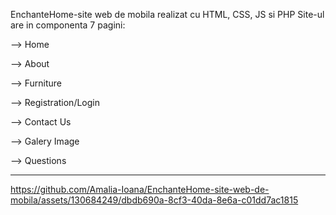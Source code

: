 EnchanteHome-site web de mobila realizat cu HTML, CSS, JS si PHP
Site-ul are in componenta 7 pagini:

  --> Home
  
  --> About
  
  --> Furniture
  
  --> Registration/Login
  
  --> Contact Us
  
  --> Galery Image
  
  --> Questions
  
-----------------------------------------


https://github.com/Amalia-Ioana/EnchanteHome-site-web-de-mobila/assets/130684249/dbdb690a-8cf3-40da-8e6a-c01dd7ac1815

